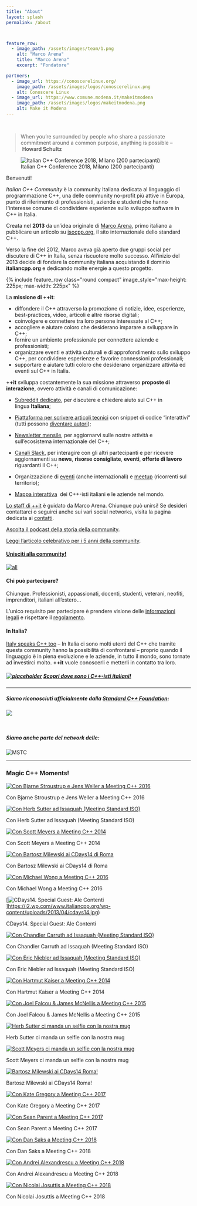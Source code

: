 ```yaml
---
title: "About"
layout: splash
permalink: /about



feature_row:
  - image_path: /assets/images/team/1.png
    alt: "Marco Arena"
    title: "Marco Arena"
    excerpt: "Fondatore"  

partners:
  - image_url: https://conoscerelinux.org/
    image_path: /assets/images/logos/conoscerelinux.png
    alt: Conoscere Linux
  - image_url: https://www.comune.modena.it/makeitmodena
    image_path: /assets/images/logos/makeitmodena.png
    alt: Make it Modena
---
```



<br />


> When you’re surrounded by people who share a passionate commitment around a common purpose, anything is possible – **Howard Schultz**

<figure>
  <img
  src="https://i2.wp.com/www.italiancpp.org/wp-content/uploads/2018/06/WP_20180623_11_26_00_Panorama.jpg?resize=610%2C318&ssl=1"
  alt="Italian C++ Conference 2018, Milano (200 partecipanti)">
  <figcaption>Italian C++ Conference 2018, Milano (200 partecipanti)</figcaption>
</figure>

Benvenuti!

*Italian C++ Community* è la community Italiana dedicata al linguaggio di programmazione C++, una delle community no-profit più attive in Europa, punto di riferimento di professionisti, aziende e studenti che hanno l'interesse comune di condividere esperienze sullo sviluppo software in C++ in Italia.

Creata nel **2013** da un’idea originale di [Marco Arena](http://it.linkedin.com/in/marcoarena), primo italiano a pubblicare un articolo su [isocpp.org](https://isocpp.org/), il sito internazionale dello standard C++.

Verso la fine del 2012, Marco aveva già aperto due gruppi social per discutere di C++ in Italia, senza riscuotere molto successo. All’inizio del 2013 decide di fondare la community italiana acquistando il dominio **italiancpp.org** e dedicando molte energie a questo progetto.

{% include feature_row class="round compact" image_style="max-height: 225px; max-width: 225px" %}

La **missione di ++it**:

*   diffondere il C++ attraverso la promozione di notizie, idee, esperienze, best-practices, video, articoli e altre risorse digitali;
*   coinvolgere e connettere tra loro persone interessate al C++;
*   accogliere e aiutare coloro che desiderano imparare a sviluppare in C++;
*   fornire un ambiente professionale per connettere aziende e professionisti;
*   organizzare eventi e attività culturali e di approfondimento sullo sviluppo C++, per condividere esperienze e favorire connessioni professionali;
*   supportare e aiutare tutti coloro che desiderano organizzare attività ed eventi sul C++ in Italia.

**++it** sviluppa costantemente la sua missione attraverso **proposte di interazione**, ovvero attività e canali di comunicazione:

*   [Subreddit dedicato](https://reddit.com/r/cppit), per discutere e chiedere aiuto sul C++ in lingua **Italiana**;

*   [Piattaforma per scrivere articoli tecnici](http://italiancpp.org/articoli) con snippet di codice “interattivi” (tutti possono [diventare autori](http://www.italiancpp.org/articoli/diventa-un-autore/));

*   [Newsletter mensile](http://italiancpp.org/newsletter), per aggiornarvi sulle nostre attività e sull’ecosistema internazionale del C++;

*   [Canali Slack](http://italiancpp.org/slack), per interagire con gli altri partecipanti e per ricevere aggiornamenti su **news**, **risorse consigliate**, **eventi**, **offerte di lavoro** riguardanti il C++;

*   Organizzazione di [eventi](http://italiancpp.org/eventi) (anche internazionali) e [meetup](http://www.italiancpp.org/eventi/categoria/meetup/) (ricorrenti sul territorio);

*   [Mappa interattiva](http://italiancpp.org/map/)  dei C++-isti italiani e le aziende nel mondo.

[Lo staff di ++it](chi-siamo/team.html) è guidato da Marco Arena. Chiunque può unirsi! Se desideri contattarci o seguirci anche sui vari social networks, visita la pagina dedicata ai [contatti](chi-siamo/contattaci.html).

[Ascolta il podcast della storia della community](http://www.dotnetpodcast.com/show/card/41).

[Leggi l’articolo celebrativo per i 5 anni della community](index.html%3Fp=8644.html).

#### [Unisciti alla community!](http://italiancpp.org/join)

[![all](https://i1.wp.com/www.italiancpp.org/wp-content/uploads/2013/04/all.jpg?resize=597%2C416)](https://i1.wp.com/www.italiancpp.org/wp-content/uploads/2013/04/all.jpg)

#### Chi può partecipare?

Chiunque. Professionisti, appassionati, docenti, studenti, veterani, neofiti, imprenditori, italiani all’estero…

L’unico requisito per partecipare è prendere visione delle [informazioni legali](privacy-policy.html) e rispettare il [regolamento](regolamento/index.html).

#### In Italia?

[Italy speaks C++ too](http://www.italiancpp.org/2014/11/16/italy-speaks-cpp-too/) – In Italia ci sono molti utenti del C++ che tramite questa community hanno la possibilità di confrontarsi – proprio quando il linguaggio è in piena evoluzione e le aziende, in tutto il mondo, sono tornate ad investirci molto. **++it** vuole conoscerli e metterli in contatto tra loro.

##### [![placeholder](https://i1.wp.com/www.italiancpp.org/wp-content/uploads/2013/04/placeholder.png?resize=59%2C52)](http://italiancpp.org/map/) [Scopri dove sono i C++-isti italiani!](http://italiancpp.org/map/)

* * *

##### Siamo riconosciuti ufficialmente dalla [Standard C++ Foundation](https://isocpp.org):

[![](https://i0.wp.com/www.italiancpp.org/wp-content/uploads/2013/06/logo-cpp.jpg?resize=308%2C165)](https://isocpp.org/wiki/faq/user-groups-worldwide#user-groups-italy)

 

##### Siamo anche parte del network delle:

![MSTC](https://i1.wp.com/www.italiancpp.org/wp-content/uploads/2013/04/mstc.png?resize=361%2C62&ssl=1)

* * *

   
  
 

### Magic C++ Moments!

 [![Con Bjarne Stroustrup e Jens Weller a Meeting C++ 2016](https://i0.wp.com/www.italiancpp.org/wp-content/uploads/2013/04/IMG_0718.jpg?resize=199%2C199&ssl=1 "Con Bjarne Stroustrup e Jens Weller a Meeting C++ 2016")](https://i0.wp.com/www.italiancpp.org/wp-content/uploads/2013/04/IMG_0718.jpg) 

Con Bjarne Stroustrup e Jens Weller a Meeting C++ 2016

 [![Con Herb Sutter ad Issaquah (Meeting Standard ISO)](https://i2.wp.com/www.italiancpp.org/wp-content/uploads/2013/04/issaquah-sutter.jpg?resize=199%2C199&ssl=1 "Con Herb Sutter ad Issaquah (Meeting Standard ISO)")](https://i2.wp.com/www.italiancpp.org/wp-content/uploads/2013/04/issaquah-sutter.jpg) 

Con Herb Sutter ad Issaquah (Meeting Standard ISO)

 [![Con Scott Meyers a Meeting C++ 2014](https://i2.wp.com/www.italiancpp.org/wp-content/uploads/2013/04/127ADEE3-BE17-45F2-B705-1CD690FBADA8.jpg?resize=199%2C199&ssl=1 "Con Scott Meyers a Meeting C++ 2014")](https://i2.wp.com/www.italiancpp.org/wp-content/uploads/2013/04/127ADEE3-BE17-45F2-B705-1CD690FBADA8.jpg) 

Con Scott Meyers a Meeting C++ 2014

 [![Con Bartosz Milewski ai CDays14 di Roma](https://i1.wp.com/www.italiancpp.org/wp-content/uploads/2014/07/DSC_1352.jpg?resize=199%2C199&ssl=1 "Con Bartosz Milewski ai CDays14 di Roma")](https://i1.wp.com/www.italiancpp.org/wp-content/uploads/2014/07/DSC_1352.jpg) 

Con Bartosz Milewski ai CDays14 di Roma

 [![Con Michael Wong a Meeting C++ 2016](https://i2.wp.com/www.italiancpp.org/wp-content/uploads/2013/04/mic-wong.png?resize=199%2C199&ssl=1 "Con Michael Wong a Meeting C++ 2016")](https://i2.wp.com/www.italiancpp.org/wp-content/uploads/2013/04/mic-wong.png) 

Con Michael Wong a Meeting C++ 2016

 [![CDays14. Special Guest: Ale Contenti](https://i2.wp.com/www.italiancpp.org/wp-content/uploads/2013/04/cdays14.jpg?resize=199%2C199&ssl=1 "CDays14. Special Guest: Ale Contenti")]https://i2.wp.com/www.italiancpp.org/wp-content/uploads/2013/04/cdays14.jpg) 

CDays14. Special Guest: Ale Contenti

 [![Con Chandler Carruth ad Issaquah (Meeting Standard ISO)](https://i0.wp.com/www.italiancpp.org/wp-content/uploads/2013/04/issaquah-chandler.jpg?resize=199%2C199&ssl=1 "Con Chandler Carruth ad Issaquah (Meeting Standard ISO)")](https://i0.wp.com/www.italiancpp.org/wp-content/uploads/2013/04/issaquah-chandler.jpg) 

Con Chandler Carruth ad Issaquah (Meeting Standard ISO)

 [![Con Eric Niebler ad Issaquah (Meeting Standard ISO)](https://i2.wp.com/www.italiancpp.org/wp-content/uploads/2013/04/issaquah-niebler.jpg?resize=199%2C199&ssl=1 "Con Eric Niebler ad Issaquah (Meeting Standard ISO)")](https://i2.wp.com/www.italiancpp.org/wp-content/uploads/2013/04/issaquah-niebler.jpg) 

Con Eric Niebler ad Issaquah (Meeting Standard ISO)

 [![Con Hartmut Kaiser a Meeting C++ 2014](https://i0.wp.com/www.italiancpp.org/wp-content/uploads/2013/04/WP_001087.jpg?resize=199%2C199&ssl=1 "Con Hartmut Kaiser a Meeting C++ 2014")](https://i0.wp.com/www.italiancpp.org/wp-content/uploads/2013/04/WP_001087.jpg) 

Con Hartmut Kaiser a Meeting C++ 2014

 [![Con Joel Falcou & James McNellis a Meeting C++ 2015](https://i2.wp.com/www.italiancpp.org/wp-content/uploads/2013/04/james_joel.jpg?resize=199%2C199&ssl=1 "Con Joel Falcou & James McNellis a Meeting C++ 2015")](https://i2.wp.com/www.italiancpp.org/wp-content/uploads/2013/04/james_joel.jpg) 

Con Joel Falcou & James McNellis a Meeting C++ 2015

 [![Herb Sutter ci manda un selfie con la nostra mug](https://i1.wp.com/www.italiancpp.org/wp-content/uploads/2013/04/herb.jpg?resize=199%2C199&ssl=1 "Herb Sutter ci manda un selfie con la nostra mug")](https://i1.wp.com/www.italiancpp.org/wp-content/uploads/2013/04/herb.jpg) 

Herb Sutter ci manda un selfie con la nostra mug

 [![Scott Meyers ci manda un selfie con la nostra mug](https://i0.wp.com/www.italiancpp.org/wp-content/uploads/2013/04/IMG_0595-cropped-adjusted.jpg?resize=199%2C199&ssl=1 "Scott Meyers ci manda un selfie con la nostra mug")](https://i0.wp.com/www.italiancpp.org/wp-content/uploads/2013/04/IMG_0595-cropped-adjusted.jpg) 

Scott Meyers ci manda un selfie con la nostra mug

 [![Bartosz Milewski ai CDays14 Roma!](https://i0.wp.com/www.italiancpp.org/wp-content/uploads/2013/04/DSC_1355-e1422297523115.jpg?resize=199%2C199&ssl=1 "Bartosz Milewski ai CDays14 Roma!")](https://i0.wp.com/www.italiancpp.org/wp-content/uploads/2013/04/DSC_1355-e1422297523115.jpg) 

Bartosz Milewski ai CDays14 Roma!

 [![Con Kate Gregory a Meeting C++ 2017](https://i2.wp.com/www.italiancpp.org/wp-content/uploads/2013/04/WP_20171111_17_53_57_Rich.jpg?resize=199%2C199&ssl=1 "WP_20171111_17_53_57_Rich")](https://i2.wp.com/www.italiancpp.org/wp-content/uploads/2013/04/WP_20171111_17_53_57_Rich.jpg) 

Con Kate Gregory a Meeting C++ 2017

 [![Con Sean Parent a Meeting C++ 2017](https://i0.wp.com/www.italiancpp.org/wp-content/uploads/2013/04/WP_20171111_16_01_43_Rich.jpg?resize=199%2C199&ssl=1 "WP_20171111_16_01_43_Rich")](https://i0.wp.com/www.italiancpp.org/wp-content/uploads/2013/04/WP_20171111_16_01_43_Rich.jpg) 

Con Sean Parent a Meeting C++ 2017

 [![Con Dan Saks a Meeting C++ 2018](https://i2.wp.com/www.italiancpp.org/wp-content/uploads/2013/04/46486092_10156925323596057_2793943901847683072_n-1.jpg?resize=199%2C199&ssl=1 "46486092_10156925323596057_2793943901847683072_n (1)")](https://i2.wp.com/www.italiancpp.org/wp-content/uploads/2013/04/46486092_10156925323596057_2793943901847683072_n-1.jpg) 

Con Dan Saks a Meeting C++ 2018

 [![Con Andrei Alexandrescu a Meeting C++ 2018](https://i1.wp.com/www.italiancpp.org/wp-content/uploads/2013/04/46358949_10156925323531057_5746629159300366336_n.jpg?resize=199%2C199&ssl=1 "46358949_10156925323531057_5746629159300366336_n")](https://i1.wp.com/www.italiancpp.org/wp-content/uploads/2013/04/46358949_10156925323531057_5746629159300366336_n.jpg) 

Con Andrei Alexandrescu a Meeting C++ 2018

 [![Con Nicolai Josuttis a Meeting C++ 2018](https://i2.wp.com/www.italiancpp.org/wp-content/uploads/2013/04/46380959_10156925323456057_300143889581342720_n.jpg?resize=199%2C199&ssl=1 "46380959_10156925323456057_300143889581342720_n")](https://i2.wp.com/www.italiancpp.org/wp-content/uploads/2013/04/46380959_10156925323456057_300143889581342720_n.jpg) 

Con Nicolai Josuttis a Meeting C++ 2018
